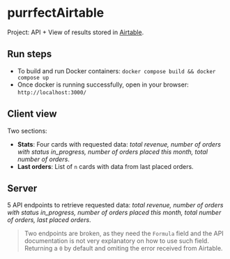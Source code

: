 # purrfectAirtable

Project: API + View of results stored in [Airtable](https://airtable.com/app8wLQrrIMrnn673).

## Run steps

- To build and run Docker containers: `docker compose build && docker compose up`
- Once docker is running successfully, open in your browser: `http://localhost:3000/`

## Client view

Two sections:

- **Stats**: Four cards with requested data: _total revenue, number of orders with status in_progress, number of orders placed this month, total number of orders_.
- **Last orders**: List of `n` cards with data from last placed orders.

## Server

5 API endpoints to retrieve requested data: _total revenue, number of orders with status in_progress, number of orders placed this month, total number of orders, last placed orders_.

> Two endpoints are broken, as they need the `Formula` field and the API documentation is not very explanatory on how to use such field. Returning a `0` by default and omiting the error received from Airtable.
